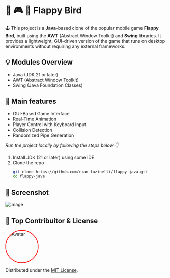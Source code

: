 # 🚩 🎮 🐤 Flappy Bird

🕹️ This project is a **Java**-based clone of the popular mobile game **Flappy Bird**, built using the **AWT** (Abstract Window Toolkit) and **Swing** libraries. It provides a lightweight, GUI-driven version of the game that runs on desktop environments without requiring any external frameworks.

## 💡 Modules Overview 

- Java (JDK 21 or later)
- AWT (Abstract Window Toolkit)
- Swing (Java Foundation Classes)

## 🎲 Main features
- GUI-Based Game Interface
- Real-Time Animation
- Player Control with Keyboard Input
- Collision Detection
- Randomized Pipe Generation

_Run the project locally by following the steps below 👇_

1. Install JDK (21 or later) using some IDE
2. Clone the repo
   ```sh
   git clone https://github.com/rian-fuzinelli/flappy-java.git
   cd flappy-java
   ```

## 🚀 Screenshot
![image](https://github.com/user-attachments/assets/0baf959e-28b9-498e-ba48-9f4861f87af3)

## 📄 Top Contribuitor & License

<img src="https://avatars.githubusercontent.com/u/144074554?v=4"
     style="width: 100px; height: 100px; border-radius: 50%; border: 2px solid red; object-fit: cover;"
     alt="Avatar">



Distributed under the [MIT License](https://opensource.org/licenses/MIT).

